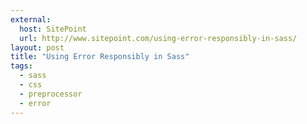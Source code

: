 ```yaml
---
external:
  host: SitePoint
  url: http://www.sitepoint.com/using-error-responsibly-in-sass/
layout: post
title: "Using Error Responsibly in Sass"
tags: 
  - sass
  - css
  - preprocessor
  - error
---
```

